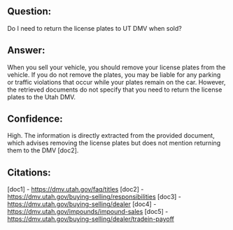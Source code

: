 ## Question:
Do I need to return the license plates to UT DMV when sold?

## Answer:
When you sell your vehicle, you should remove your license plates from the vehicle. If you do not remove the plates, you may be liable for any parking or traffic violations that occur while your plates remain on the car. However, the retrieved documents do not specify that you need to return the license plates to the Utah DMV.

## Confidence:
High. The information is directly extracted from the provided document, which advises removing the license plates but does not mention returning them to the DMV [doc2].

## Citations:
[doc1] - https://dmv.utah.gov/faq/titles
[doc2] - https://dmv.utah.gov/buying-selling/responsibilities
[doc3] - https://dmv.utah.gov/buying-selling/dealer
[doc4] - https://dmv.utah.gov/impounds/impound-sales
[doc5] - https://dmv.utah.gov/buying-selling/dealer/tradein-payoff
